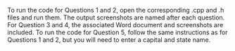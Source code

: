 To run the code for Questions 1 and 2, open the corresponding .cpp and .h files and run them. The output screenshots are named after each question.
For Question 3 and 4, the associated Word document and screenshots are included.
To run the code for Question 5, follow the same instructions 
as for Questions 1 and 2, but you will need to enter a capital and state name.
